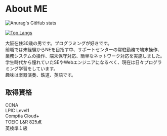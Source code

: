 # About ME
![Anurag's GitHub stats](https://github-readme-stats.vercel.app/api?username=kuccho524&show_icons=true&theme=dark)

[![Top Langs](https://github-readme-stats.vercel.app/api/top-langs/?username=kuccho524&layout=compact&theme=dark)](https://github.com/anuraghazra/github-readme-stats)

大阪在住30歳の男です。プログラミングが好きです。<br>
前職では未経験からNEを目指す中、サポートセンターの常駐勤務で端末操作、業務システムの操作、端末保守対応、簡単なネットワーク対応を実施しました。<br>
学生時代から憧れていたSEやWebエンジニアになるべく、現在は日々プログラミング学習をしています。<br>
趣味は楽器演奏、鉄道、英語です。

## 取得資格
CCNA<br>
LPIC Level1<br>
Comptia Cloud+<br>
TOEIC L&R 825点<br>
英検準１級
